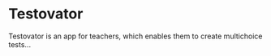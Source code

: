 Testovator
=============

Testovator is an app for teachers, which enables them to create multichoice tests...